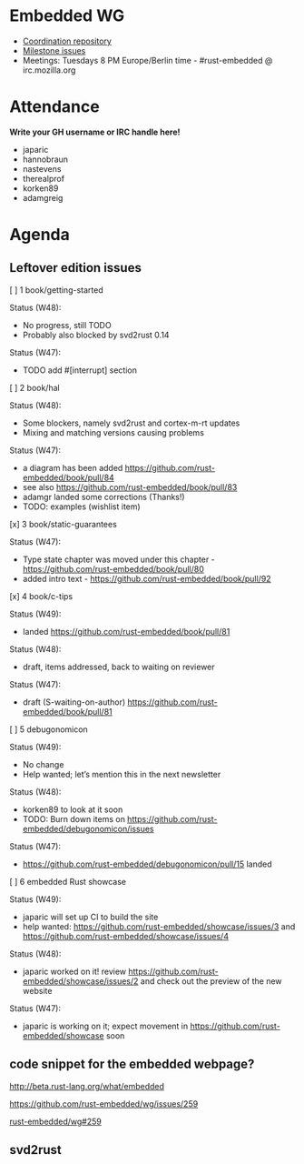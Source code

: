 # Embedded WG

- [Coordination repository](https://github.com/rust-embedded/wg)
- [Milestone issues](https://github.com/search?q=org%3Arust-embedded++is%3Aopen+milestone%3A2018&type=Issues)
- Meetings: Tuesdays 8 PM Europe/Berlin time - #rust-embedded @ irc.mozilla.org
# Attendance

**Write your GH username or IRC handle here!**

- japaric
- hannobraun
- nastevens
- therealprof
- korken89
- adamgreig


# Agenda
## 
## Leftover edition issues


[ ] 1 book/getting-started

Status (W48):

- No progress, still TODO
- Probably also blocked by svd2rust 0.14

Status (W47):

- TODO add #[interrupt] section


[ ] 2 book/hal

Status (W48):

- Some blockers, namely svd2rust and cortex-m-rt updates
- Mixing and matching versions causing problems

Status (W47):

- a diagram has been added https://github.com/rust-embedded/book/pull/84
- see also https://github.com/rust-embedded/book/pull/83
- adamgr landed some corrections (Thanks!)
- TODO: examples (wishlist item)


[x] 3 book/static-guarantees

Status (W47):

- Type state chapter was moved under this chapter - https://github.com/rust-embedded/book/pull/80
- added intro text - https://github.com/rust-embedded/book/pull/92


[x] 4 book/c-tips

Status (W49):

- landed https://github.com/rust-embedded/book/pull/81

Status (W48):

- draft, items addressed, back to waiting on reviewer

Status (W47):

- draft (S-waiting-on-author) https://github.com/rust-embedded/book/pull/81


[ ] 5 debugonomicon

Status (W49):

- No change
- Help wanted; let’s mention this in the next newsletter

Status (W48):

- korken89 to look at it soon
- TODO: Burn down items on https://github.com/rust-embedded/debugonomicon/issues

Status (W47):

- https://github.com/rust-embedded/debugonomicon/pull/15 landed


[ ] 6 embedded Rust showcase

Status (W49):

- japaric will set up CI to build the site
- help wanted: https://github.com/rust-embedded/showcase/issues/3 and https://github.com/rust-embedded/showcase/issues/4

Status (W48):

- japaric worked on it! review https://github.com/rust-embedded/showcase/issues/2 and check out the preview of the new website

Status (W47):

- japaric is working on it; expect movement in https://github.com/rust-embedded/showcase soon


## code snippet for the embedded webpage?

http://beta.rust-lang.org/what/embedded

https://github.com/rust-embedded/wg/issues/259


[rust-embedded/wg#259](https://github.com/rust-embedded/wg/issues/259)


## svd2rust

